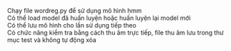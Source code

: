 Chạy file wordreg.py để sử dụng mô hình hmm<br/>
Có thể load model đã huấn luyện hoặc huấn luyện lại model mới<br/>
Có thể lưu mô hình cho lần sử dụng tiếp theo<br/>
Có chức năng kiểm tra bằng cách thu âm trực tiếp, file thu âm lưu trong thư mục test và không tự động xóa<br/>
